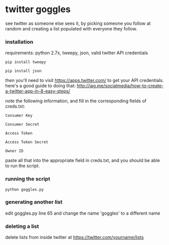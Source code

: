# twitter goggles
see twitter as someone else sees it, by picking someone you follow at random and creating a list populated with everyone they follow. 

### installation
requirements: python 2.7x, tweepy, json, valid twitter API credentials

```pip install tweepy```

```pip install json```

then you'll need to visit https://apps.twitter.com/ to get your API credentials. here's a good guide to doing that: http://iag.me/socialmedia/how-to-create-a-twitter-app-in-8-easy-steps/

note the following information, and fill in the corresponding fields of creds.txt:

```Consumer Key```

```Consumer Secret```

```Access Token```

```Access Token Secret```

```Owner ID```

paste all that into the appropriate field in creds.txt, and you should be able to run the script.

### running the script
```python goggles.py```

### generating another list
edit goggles.py line 65 and change the name 'goggles' to a different name

### deleting a list
delete lists from inside twitter at https://twitter.com/yourname/lists